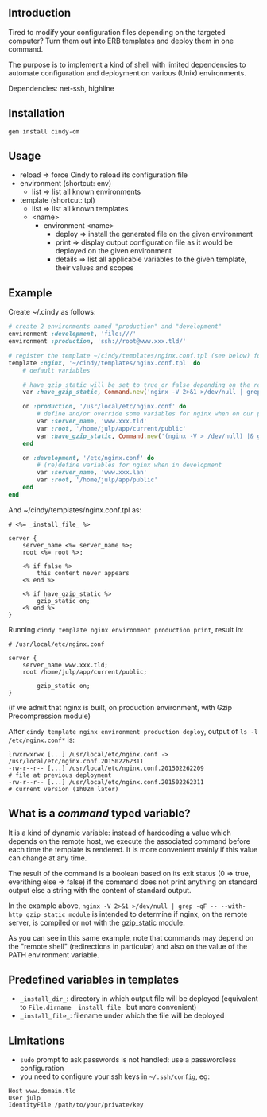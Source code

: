 ## Introduction

Tired to modify your configuration files depending on the targeted computer? Turn them out into ERB templates and deploy them in one command.

The purpose is to implement a kind of shell with limited dependencies to automate configuration and deployment on various (Unix) environments.

Dependencies: net-ssh, highline

## Installation

`gem install cindy-cm`

## Usage

* reload                        => force Cindy to reload its configuration file
* environment (shortcut: env)
    * list                      => list all known environments
* template (shortcut: tpl)
    * list                      => list all known templates
    * \<name>
        * environment \<name>
            * deploy            => install the generated file on the given environment
            * print             => display output configuration file as it would be deployed on the given environment
            * details           => list all applicable variables to the given template, their values and scopes
## Example

Create ~/.cindy as follows:
```ruby
# create 2 environments named "production" and "development"
environment :development, 'file:///'
environment :production, 'ssh://root@www.xxx.tld/'

# register the template ~/cindy/templates/nginx.conf.tpl (see below) for our nginx configuration
template :nginx, '~/cindy/templates/nginx.conf.tpl' do
    # default variables

    # have_gzip_static will be set to true or false depending on the result of the following command
    var :have_gzip_static, Command.new('nginx -V 2>&1 >/dev/null | grep -qF -- --with-http_gzip_static_module') # (ba|k)sh

    on :production, '/usr/local/etc/nginx.conf' do
        # define and/or override some variables for nginx when on our production environment
        var :server_name, 'www.xxx.tld'
        var :root, '/home/julp/app/current/public'
        var :have_gzip_static, Command.new('(nginx -V > /dev/null) |& grep -qF -- --with-http_gzip_static_module') # (t)csh
    end

    on :development, '/etc/nginx.conf' do
        # (re)define variables for nginx when in development
        var :server_name, 'www.xxx.lan'
        var :root, '/home/julp/app/public'
    end
end
```

And ~/cindy/templates/nginx.conf.tpl as:
```
# <%= _install_file_ %>

server {
    server_name <%= server_name %>;
    root <%= root %>;

    <% if false %>
        this content never appears
    <% end %>

    <% if have_gzip_static %>
        gzip_static on;
    <% end %>
}
```

Running `cindy template nginx environment production print`, result in:
```
# /usr/local/etc/nginx.conf

server {
    server_name www.xxx.tld;
    root /home/julp/app/current/public;

        gzip_static on;
}
```
(if we admit that nginx is built, on production environment, with Gzip Precompression module)

After `cindy template nginx environment production deploy`, output of `ls -l /etc/nginx.conf*` is:
```
lrwxrwxrwx [...] /usr/local/etc/nginx.conf -> /usr/local/etc/nginx.conf.201502262311
-rw-r--r-- [...] /usr/local/etc/nginx.conf.201502262209                              # file at previous deployment
-rw-r--r-- [...] /usr/local/etc/nginx.conf.201502262311                              # current version (1h02m later)
```

## What is a *command* typed variable?

It is a kind of dynamic variable: instead of hardcoding a value which depends on the remote host, we execute the associated command before each
time the template is rendered. It is more convenient mainly if this value can change at any time.

The result of the command is a boolean based on its exit status (0 => true, everithing else => false) if the command does not print anything on
standard output else a string with the content of standard output.

In the example above, `nginx -V 2>&1 >/dev/null | grep -qF -- --with-http_gzip_static_module` is intended to determine if nginx, on the remote
server, is compiled or not with the gzip_static module.

As you can see in this same example, note that commands may depend on the "remote shell" (redirections in particular) and also on the value of the
PATH environment variable.

## Predefined variables in templates

* `_install_dir_`: directory in which output file will be deployed (equivalent to `File.dirname _install_file_` but more convenient)
* `_install_file_`: filename under which the file will be deployed

## Limitations

* `sudo` prompt to ask passwords is not handled: use a passwordless configuration
* you need to configure your ssh keys in `~/.ssh/config`, eg:

```
Host www.domain.tld
User julp
IdentityFile /path/to/your/private/key
```
